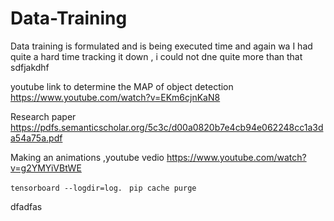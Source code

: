 # Data-Training
Data training is formulated and is being executed time and again wa
I had quite a hard time tracking it down , i could not dne quite more than that sdfjakdhf

youtube link to determine the MAP of object detection
https://www.youtube.com/watch?v=EKm6cjnKaN8

Research paper
https://pdfs.semanticscholar.org/5c3c/d00a0820b7e4cb94e062248cc1a3da54a75a.pdf


Making an animations ,youtube vedio
https://www.youtube.com/watch?v=g2YMYiVBtWE

```tensorboard --logdir=log. ```
```pip cache purge```

dfadfas
